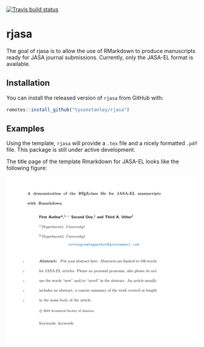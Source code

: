 
<!-- README.md is generated from README.Rmd. Please edit that file -->

[![Travis build
status](https://travis-ci.org/TysonStanley/rjasa.svg?branch=master)](https://travis-ci.org/TysonStanley/rjasa)

# rjasa

The goal of rjasa is to allow the use of RMarkdown to produce
manuscripts ready for JASA journal submissions. Currently, only the
JASA-EL format is available.

## Installation

You can install the released version of `rjasa` from GitHub with:

``` r
remotes::install_github("tysonstanley/rjasa")
```

## Examples

Using the template, `rjasa` will provide a `.tex` file and a nicely
formatted `.pdf` file. This package is still under active development.

The title page of the template Rmarkdown for JASA-EL looks like the
following figure:

![Example1](inst/example1.png)
